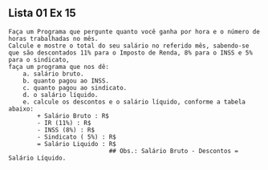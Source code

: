 ## Lista 01 Ex 15

    Faça um Programa que pergunte quanto você ganha por hora e o número de horas trabalhadas no mês. 
    Calcule e mostre o total do seu salário no referido mês, sabendo-se que são descontados 11% para o Imposto de Renda, 8% para o INSS e 5% para o sindicato, 
    faça um programa que nos dê:
        a. salário bruto.
        b. quanto pagou ao INSS.
        c. quanto pagou ao sindicato.
        d. o salário líquido.
        e. calcule os descontos e o salário líquido, conforme a tabela abaixo:
            + Salário Bruto : R$
            - IR (11%) : R$
            - INSS (8%) : R$
            - Sindicato ( 5%) : R$
            = Salário Liquido : R$
                                ## Obs.: Salário Bruto - Descontos = Salário Líquido.
